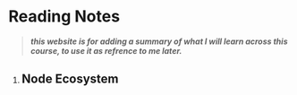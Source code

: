 # Reading Notes
> _**this website is for adding a summary of what I will learn across this course, to use it as refrence to me later.**_
  1. ## Node Ecosystem

